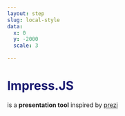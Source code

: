 ```yaml
---
layout: step
slug: local-style
data:
  x: 0
  y: -2000
  scale: 3

---
```


<style>
#{{page.slug}} { text-align: center;}
#{{page.slug}} h1 {
font-size: 2em;
color: midnightblue;
}
</style>

# Impress.JS

is a **presentation tool** inspired by
[prezi](http://prezi.com)
